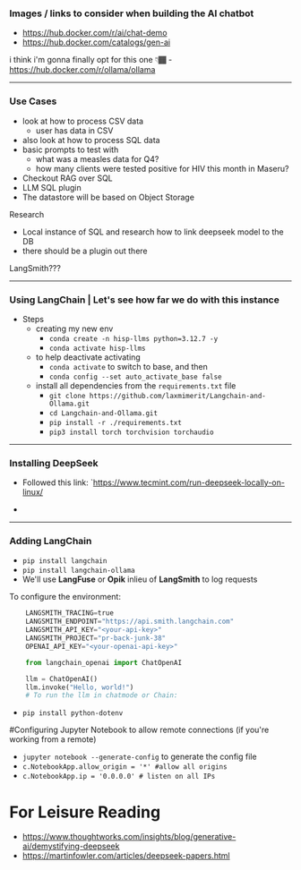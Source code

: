 ### Images / links to consider when building the AI chatbot
- https://hub.docker.com/r/ai/chat-demo
- https://hub.docker.com/catalogs/gen-ai

i think i'm gonna finally opt for this one 👇🏾
	- https://hub.docker.com/r/ollama/ollama

----------------------------------------------------------------

### Use Cases
- look at how to process CSV data
	- user has data in CSV 
- also look at how to process SQL data
- basic prompts to test with
	- what was a measles data for Q4?
	- how many clients were tested positive for HIV this month in Maseru?
- Checkout RAG over SQL
- LLM SQL plugin
- The datastore will be based on Object Storage

Research
- Local instance of SQL and research how to link deepseek model to the DB
- there should be a plugin out there

LangSmith???


----------------------------------------------------------------

### Using LangChain | **Let's see how far we do with this instance**

- Steps
	- creating my new env
		- `conda create -n hisp-llms python=3.12.7 -y`
		- `conda activate hisp-llms`
	- to help deactivate activating
		- `conda activate` to switch to base, and then
		- `conda config --set auto_activate_base false`	
	- install all dependencies from the `requirements.txt` file
		- `git clone https://github.com/laxmimerit/Langchain-and-Ollama.git`
		- `cd Langchain-and-Ollama.git`
		- `pip install -r ./requirements.txt`
		- `pip3 install torch torchvision torchaudio`

----------------------------------------------------------------

### Installing DeepSeek

- Followed this link: `https://www.tecmint.com/run-deepseek-locally-on-linux/

*
----------------------------------------------------------------

### Adding LangChain

- `pip install langchain`
- `pip install langchain-ollama`
- We'll use **LangFuse** or **Opik** inlieu of **LangSmith** to log requests

To configure the environment:

```python
	LANGSMITH_TRACING=true
	LANGSMITH_ENDPOINT="https://api.smith.langchain.com"
	LANGSMITH_API_KEY="<your-api-key>"
	LANGSMITH_PROJECT="pr-back-junk-38"
	OPENAI_API_KEY="<your-openai-api-key>"
```

```python
	from langchain_openai import ChatOpenAI

	llm = ChatOpenAI()
	llm.invoke("Hello, world!")
	# To run the llm in chatmode or Chain:
```

- `pip install python-dotenv`

#Configuring Jupyter Notebook to allow remote connections (if you're working from a remote)

- `jupyter notebook --generate-config` to generate the config file
- `c.NotebookApp.allow_origin = '*' #allow all origins`
- `c.NotebookApp.ip = '0.0.0.0' # listen on all IPs`




# For Leisure Reading

- https://www.thoughtworks.com/insights/blog/generative-ai/demystifying-deepseek
- https://martinfowler.com/articles/deepseek-papers.html